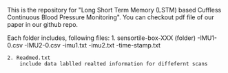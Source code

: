 This is the repository for "Long Short Term Memory (LSTM) based
Cuffless Continuous Blood Pressure Monitoring". You can checkout pdf file of our paper in our github repo.



Each folder includes, following files:
	1. sensortile-box-XXX (folder)
		-IMU1-0.csv
		-IMU2-0.csv
		-imu1.txt
		-imu2.txt
		-time-stamp.txt
		
	2. Readmed.txt
		include data lablled realted information for diffefernt scans
		
